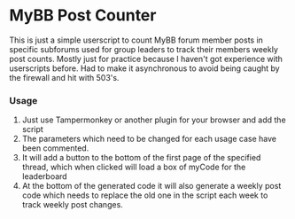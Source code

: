 # MyBB Post Counter

This is just a simple userscript to count MyBB forum member posts in specific subforums used for group leaders to track their members weekly post counts.
Mostly just for practice because I haven't got experience with userscripts before.
Had to make it asynchronous to avoid being caught by the firewall and hit with 503's.

### Usage
1) Just use Tampermonkey or another plugin for your browser and add the script
2) The parameters which need to be changed for each usage case have been commented.
3) It will add a button to the bottom of the first page of the specified thread, which when clicked will load a box of myCode for the leaderboard
4) At the bottom of the generated code it will also generate a weekly post code which needs to replace the old one in the script each week to track weekly post changes.
